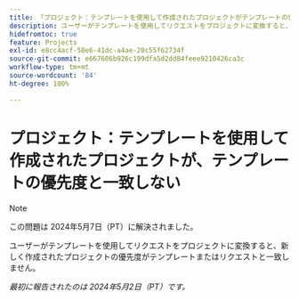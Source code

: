 ```yaml
---
title: 「プロジェクト：テンプレートを使用して作成されたプロジェクトがテンプレートの優先度と一致しない」
description: ユーザーがテンプレートを使用してリクエストをプロジェクトに変換すると、新しく作成されたプロジェクトの優先度がテンプレートまたはリクエストと一致しません。
hidefromtoc: true
feature: Projects
exl-id: e8cc4acf-58e6-41dc-a4ae-20c55f62734f
source-git-commit: e667606b926c199dfa5d2dd84feee9210426ca3c
workflow-type: tm+mt
source-wordcount: '84'
ht-degree: 100%

---
```


# プロジェクト：テンプレートを使用して作成されたプロジェクトが、テンプレートの優先度と一致しない

>[!NOTE]
>
>この問題は 2024年5月7日（PT）に解決されました。

ユーザーがテンプレートを使用してリクエストをプロジェクトに変換すると、新しく作成されたプロジェクトの優先度がテンプレートまたはリクエストと一致しません。

_最初に報告されたのは 2024年5月2日（PT）です。_
